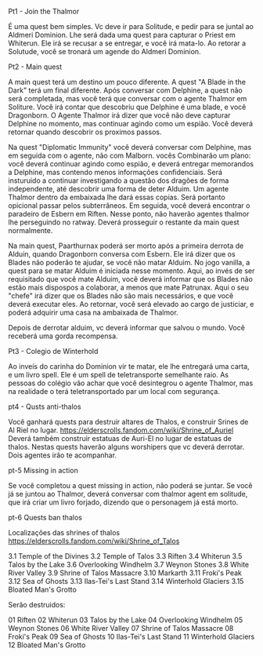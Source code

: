 Pt1 - Join the Thalmor

É uma quest bem simples. Vc deve ir para Solitude, e pedir para se juntal ao Aldmeri Dominion. 
Lhe será dada uma quest para capturar o Priest em Whiterun. Ele irá se recusar a se entregar, e você irá mata-lo. 
Ao retorar a Solutude, você se tronará um agende do Aldmeri Dominion. 

Pt2 - Main quest

A main quest terá um destino um pouco diferente. A quest "A Blade in the Dark" terá um final diferente. Após conversar com Delphine, a quest não será completada, mas você terá que conversar com o agente Thalmor em Soliture. Você irá contar que descobriu que Delphine é uma blade, e você Dragonborn. O Agente Thalmor irá dizer que você não deve capturar Delphine no momento, mas continuar agindo como um espião. Você deverá retornar quando descobrir os proximos passos. 

Na quest "Diplomatic Immunity" você deverá conversar com Delphine, mas em seguida com o agente, não com Malborn. vocês Combinarão um plano: você deverá continuar agindo como espião, e deverá entregar memorandos a Delphine, mas contendo menos informações confidenciais. Será insturuido a continuar investigando a questão dos dragões de forma independente, até descobrir uma forma de deter Alduim. Um agente Thalmor dentro da embaixada lhe dará essas copias. Será portanto opicional passar pelos subterrâneos. Em seguida, você deverá encontrar o paradeiro de Esbern em Riften. Nesse ponto, não haverão agentes thalmor lhe perseguindo no ratway. Deverá prosseguir o restante da main quest normalmente.

Na main quest, Paarthurnax  poderá ser morto após a primeira derrota de Alduin, quando Dragonborn conversa com Esbern. Ele irá dizer que os Blades não poderão te ajudar, se você não matar Alduim. No jogo vanilla, a quest para se matar Alduim é iniciada nesse momento. Aqui, ao invés de ser requisitado que você mate Alduim, você deverá informar que os Blades não estão mais dispospos a colaborar, a menos que mate Patrunax. Aqui o seu "chefe" irá dizer que os Blades não são mais necessários, e que você deverá executar eles. Ao retornar, você será elevado ao cargo de justiciar, e poderá adquirir uma casa na ambaixada de Thalmor. 

Depois de derrotar alduim, vc deverá informar que salvou o mundo. Você receberá uma gorda recompensa. 

Pt3 - Colegio de Winterhold

Ao inveís do carinha do Dominion vir te matar, ele lhe entregará uma carta, e um livro spell. Ele é um spell de teletransporte semelhante raio. As pessoas do colégio vão achar que você desintegrou o agente Thalmor, mas na realidade o terá teletransportado par um local com segurança.


pt4 - Qusts anti-thalos

Você ganhará quests para destruir altares de Thalos, e construir Srines de Al Riel no lugar.
https://elderscrolls.fandom.com/wiki/Shrine_of_Auriel
Deverá também construir estatuas de Auri-El no lugar de estatuas de thalos.
Nestas quests haverão alguns worshipers que vc deverá derrotar. Dois agentes irão te acompanhar. 


pt-5 Missing in action

Se você completou a quest missing in action, não poderá se juntar. 
Se você já se juntou ao Thalmor, deverá conversar com thalmor agent em solitude, que irá criar um livro forjado, dizendo que o personagem já está morto. 


pt-6 Quests ban thalos

Localizações das shrines of thalos https://elderscrolls.fandom.com/wiki/Shrine_of_Talos

3.1 Temple of the Divines
3.2 Temple of Talos
3.3 Riften
3.4 Whiterun
3.5 Talos by the Lake
3.6 Overlooking Windhelm
3.7 Weynon Stones
3.8 White River Valley
3.9 Shrine of Talos Massacre
3.10 Markarth
3.11 Froki's Peak
3.12 Sea of Ghosts
3.13 Ilas-Tei's Last Stand
3.14 Winterhold Glaciers
3.15 Bloated Man's Grotto

Serão destruidos:

01 Riften
02 Whiterun
03 Talos by the Lake
04 Overlooking Windhelm
05 Weynon Stones
06 White River Valley
07 Shrine of Talos Massacre
08 Froki's Peak
09 Sea of Ghosts
10 Ilas-Tei's Last Stand
11 Winterhold Glaciers
12 Bloated Man's Grotto
